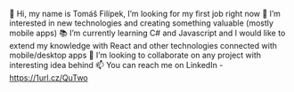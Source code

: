 👋 Hi, my name is Tomáš Filípek, I’m looking for my first job right now
👀 I’m interested in new technologies and creating something valuable (mostly mobile apps)
📚 I’m currently learning C# and Javascript and I would like to extend my knowledge with React and other technologies connected with mobile/desktop apps
💞️ I’m looking to collaborate on any project with interesting idea behind
📫 You can reach me on LinkedIn - https://1url.cz/QuTwo
